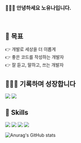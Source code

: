 ### 🙇🏻‍♀️ 안녕하세요 노유나입니다.
<br>

## 👀 목표

👉 개발로 세상을 더 이롭게 
<br>👉 좋은 코드를 작성하는 개발자
<br>👉 잘 듣고, 말하고, 쓰는 개발자
<br>

## 👩🏼‍💻 기록하며 성장합니다

<p>
  <a href="https://bbangya16.tistory.com/" target="_blank"><img src="https://img.shields.io/badge/Tech_Blog-DD0B78?style=flat-square&logo=GitHub%20Sponsors&logoColor=white"/></a>
  <a href="https://thunder-year-be8.notion.site/BoOk-0b2bcd50851e485baa21b69885ee7cc9?pvs=4" target="_blank"><img src="https://img.shields.io/badge/Notion-0A66C2?style=flat-square&logo=notion&logoColor=white"/></a>
</p>

## 💪 Skills

<p>
  <a target="_blank"><img src="https://img.shields.io/badge/Nest.JS-EA4335?style=flat-square&logo=nestJS&logoColor=white"/></a>
    <a target="_blank"><img src="https://img.shields.io/badge/javascript-F7DF1E?style=flat-square&logo=javascript&logoColor=white"/></a>
    <img src="https://img.shields.io/badge/TypeScript-3178C6?style=flat-square&logo=TypeScript&logoColor=white"/>
  <img src="https://img.shields.io/badge/Java-007396?style=flat-square&logo=Java&logoColor=white"/>

</p>

![Anurag's GitHub stats](https://github-readme-stats.vercel.app/api?username=vipwhy12&show_icons=true&theme=radical)
